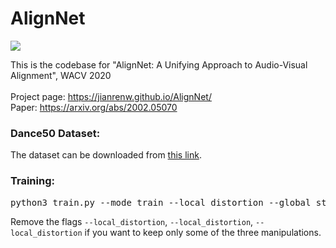 # AlignNet

![](images/sync_teaser.jpg)

This is the codebase for "AlignNet: A Unifying Approach to Audio-Visual Alignment", WACV 2020 <br/> \
Project page: <url>https://jianrenw.github.io/AlignNet/</url> \
Paper: <url>https://arxiv.org/abs/2002.05070</url>

### Dance50 Dataset:
The dataset can be downloaded from [this link](https://drive.google.com/drive/folders/1nxT0mZfaHE-FGhIQidDZHsBZ3cNRVb2z?usp=sharing).

### Training:
<pre>
python3 train.py --mode train --local_distortion --global_stretch --global_shift --experiment_name <i>YOUR_EXPERIMENT_NAME</i> --log_dir <i>YOUR_LOG_DIRECTORY</i>
</pre>
Remove the flags `--local_distortion`, `--local_distortion`, `--local_distortion` if you want to keep only some of the three manipulations.

